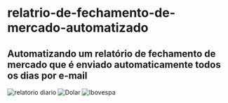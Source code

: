 # relatrio-de-fechamento-de-mercado-automatizado

## Automatizando um relatório de fechamento de mercado que é enviado automaticamente todos os dias por e-mail

![relatorio diario](https://user-images.githubusercontent.com/93348362/217608835-937e5b79-9d3e-4739-bc25-fbc689ff2ad3.png)
![Dolar](https://user-images.githubusercontent.com/93348362/217608357-df3aa31a-aa24-403c-90c5-fa8fc9814000.png)
![Ibovespa](https://user-images.githubusercontent.com/93348362/217608428-b3da9c2d-eff4-48c9-a8f1-26a94349e598.png)
